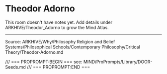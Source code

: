 # Theodor Adorno

This room doesn't have notes yet. Add details under ARKHIVE/Theodor_Adorno to grow the Mind Atlas.

---
Source: ARKHIVE/Why/Philosophy Religion and Belief Systems/Philosophical Schools/Contemporary Philosophy/Critical Theory/Theodor-Adorno.md

/// === PROPROMPT:BEGIN ===
see: MIND/ProPrompts/Library/DOOR-Seeds.md
/// === PROPROMPT:END ===
